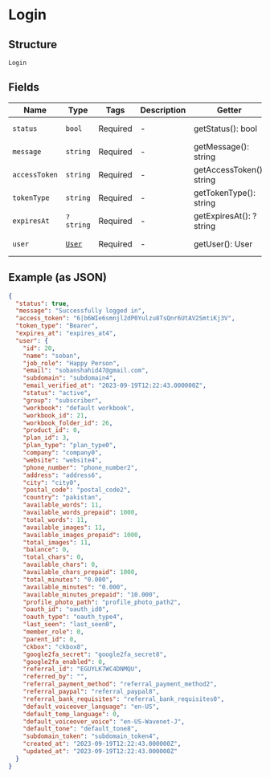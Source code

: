 
# Login

## Structure

`Login`

## Fields

| Name | Type | Tags | Description | Getter | Setter |
|  --- | --- | --- | --- | --- | --- |
| `status` | `bool` | Required | - | getStatus(): bool | setStatus(bool status): void |
| `message` | `string` | Required | - | getMessage(): string | setMessage(string message): void |
| `accessToken` | `string` | Required | - | getAccessToken(): string | setAccessToken(string accessToken): void |
| `tokenType` | `string` | Required | - | getTokenType(): string | setTokenType(string tokenType): void |
| `expiresAt` | `?string` | Required | - | getExpiresAt(): ?string | setExpiresAt(?string expiresAt): void |
| `user` | [`User`](../../doc/models/user.md) | Required | - | getUser(): User | setUser(User user): void |

## Example (as JSON)

```json
{
  "status": true,
  "message": "Successfully logged in",
  "access_token": "6|b6WIe6smnjl2dP0Yulzu8TsQnr6UtAV2SmtiKj3V",
  "token_type": "Bearer",
  "expires_at": "expires_at4",
  "user": {
    "id": 20,
    "name": "soban",
    "job_role": "Happy Person",
    "email": "sobanshahid47@gmail.com",
    "subdomain": "subdomain4",
    "email_verified_at": "2023-09-19T12:22:43.000000Z",
    "status": "active",
    "group": "subscriber",
    "workbook": "default workbook",
    "workbook_id": 21,
    "workbook_folder_id": 26,
    "product_id": 0,
    "plan_id": 3,
    "plan_type": "plan_type0",
    "company": "company0",
    "website": "website4",
    "phone_number": "phone_number2",
    "address": "address6",
    "city": "city0",
    "postal_code": "postal_code2",
    "country": "pakistan",
    "available_words": 11,
    "available_words_prepaid": 1000,
    "total_words": 11,
    "available_images": 11,
    "available_images_prepaid": 1000,
    "total_images": 11,
    "balance": 0,
    "total_chars": 0,
    "available_chars": 0,
    "available_chars_prepaid": 1000,
    "total_minutes": "0.000",
    "available_minutes": "0.000",
    "available_minutes_prepaid": "10.000",
    "profile_photo_path": "profile_photo_path2",
    "oauth_id": "oauth_id0",
    "oauth_type": "oauth_type4",
    "last_seen": "last_seen0",
    "member_role": 0,
    "parent_id": 0,
    "ckbox": "ckbox8",
    "google2fa_secret": "google2fa_secret8",
    "google2fa_enabled": 0,
    "referral_id": "EGUYLK7WC4DNMQU",
    "referred_by": "",
    "referral_payment_method": "referral_payment_method2",
    "referral_paypal": "referral_paypal8",
    "referral_bank_requisites": "referral_bank_requisites0",
    "default_voiceover_language": "en-US",
    "default_temp_language": 0,
    "default_voiceover_voice": "en-US-Wavenet-J",
    "default_tone": "default_tone8",
    "subdomain_token": "subdomain_token4",
    "created_at": "2023-09-19T12:22:43.000000Z",
    "updated_at": "2023-09-19T12:22:43.000000Z"
  }
}
```

